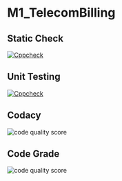 # M1_TelecomBilling 

## Static Check

[![Cppcheck](https://github.com/gauravyoyoyo/M1_telecomBilling/actions/workflows/cppcheck.yml/badge.svg)](https://github.com/gauravyoyoyo/M1_telecomBilling/actions/workflows/cppcheck.yml)


## Unit Testing

[![Cppcheck](https://github.com/gauravyoyoyo/M1_telecomBilling/actions/workflows/cppcheck.yml/badge.svg)](https://github.com/gauravyoyoyo/M1_telecomBilling/actions/workflows/cppcheck.yml)

## Codacy

![code quality score](https://api.codiga.io/project/31099/score/svg)

## Code Grade

![code quality score](https://api.codiga.io/project/31099/status/svg)

